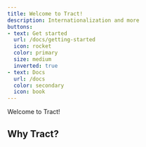 ```yaml
---
title: Welcome to Tract!
description: Internationalization and more
buttons:
- text: Get started
  url: /docs/getting-started
  icon: rocket
  color: primary
  size: medium
  inverted: true
- text: Docs
  url: /docs
  color: secondary
  icon: book
---
```


Welcome to Tract!

## Why Tract?

